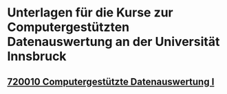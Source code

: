 # Unterlagen für die Kurse zur Computergestützten Datenauswertung an der Universität Innsbruck

## [720010 Computergestützte Datenauswertung I](./spss-1/)
